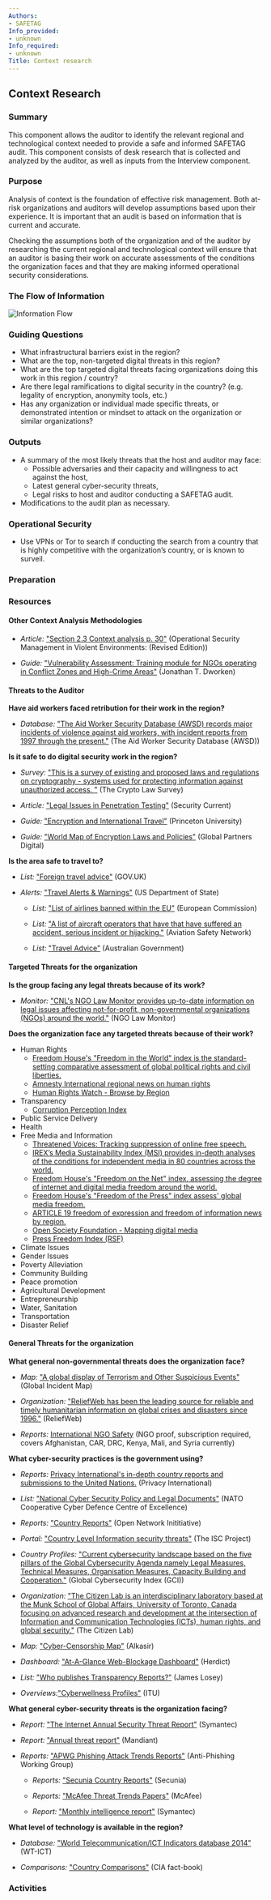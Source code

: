 ```yaml
---
Authors:
- SAFETAG
Info_provided:
- unknown
Info_required:
- unknown
Title: Context research
---
```


## Context Research

### Summary
This component allows the auditor to identify the relevant regional and technological context needed to provide a safe and informed SAFETAG audit. This component consists of desk research that is collected and analyzed by the auditor, as well as inputs from the Interview component.

### Purpose
Analysis of context is the foundation of effective risk management. Both at-risk organizations and auditors will develop assumptions based upon their experience. It is important that an audit is based on information that is current and accurate.

Checking the assumptions both of the organization and of the auditor by researching the current regional and technological context will ensure that an auditor is basing their work on accurate assessments of the conditions the organization faces and that they are making informed operational security considerations.

### The Flow of Information
![ Information Flow](images/info_flows/context_research.svg)

### Guiding Questions

* What infrastructural barriers exist in the region?
* What are the top, non-targeted digital threats in this region?
* What are the top targeted digital threats facing organizations doing this work in this region / country?
* Are there legal ramifications to digital security in the country? (e.g. legality of encryption, anonymity tools, etc.)
* Has any organization or individual made specific threats, or demonstrated intention or mindset to attack on the organization or similar organizations?




### Outputs

  * A summary of the most likely threats that the host and auditor may face:
    * Possible adversaries and their capacity and willingness to act against the host,
    * Latest general cyber-security threats,
    * Legal risks to host and auditor conducting a SAFETAG audit.
  * Modifications to the audit plan as necessary.

### Operational Security

  * Use VPNs or Tor to search if conducting the search from a country that is highly competitive with the organization’s country, or is known to surveil.

### Preparation




### Resources

<div class="greybox">

#### Other Context Analysis Methodologies

  * *Article:* ["Section 2.3 Context analysis p. 30"](https://odihpn.org/resources/operational-security-management-in-violent-environments-revised-edition/) (Operational Security Management in Violent Environments: (Revised Edition))

  * *Guide:* ["Vulnerability Assessment: Training module for NGOs operating in Conflict Zones and High-Crime Areas"](https://www.eisf.eu/wp-content/uploads/2014/09/0603-Dworken-undated-Vulnerability-assesment-training-module.pdf) (Jonathan T. Dworken)

#### Threats to the Auditor

**Have aid workers faced retribution for their work in the region?**

  * *Database:* ["The Aid Worker Security Database (AWSD) records major incidents of violence against aid workers, with incident reports from 1997 through the present."](https://aidworkersecurity.org/) (The Aid Worker Security Database (AWSD))

**Is it safe to do digital security work in the region?**

  * *Survey:* ["This is a survey of existing and proposed laws and regulations on cryptography - systems used for protecting information against unauthorized access.
"](http://www.cryptolaw.org/) (The Crypto Law Survey)

  * *Article:* ["Legal Issues in Penetration Testing"](https://securitycurrent.com/legal-issues-in-penetration-testing/) (Security Current)

  * *Guide:* ["Encryption and International Travel"](https://www.princeton.edu/itsecurity/encryption/encryption-and-internatio/) (Princeton University)

  * *Guide:* ["World Map of Encryption Laws and Policies"](https://www.gp-digital.org/world-map-of-encryption/) (Global Partners Digital)

**Is the area safe to travel to?**

  * *List:* ["Foreign travel advice"](https://www.gov.uk/foreign-travel-advice) (GOV.UK)

* *Alerts:* ["Travel Alerts & Warnings"](http://www.travel.state.gov/content/passports/english/alertswarnings.html) (US Department of State)

  * *List:* ["List of airlines banned within the EU"](http://ec.europa.eu/transport/modes/air/safety/air-ban/index_en.htm) (European Commission)

  * *List:* ["A list of aircraft operators that have that have suffered an accident, serious incident or hijacking."](http://aviation-safety.net/database/operator/) (Aviation Safety Network)

  * *List:* ["Travel Advice"](http://www.smartraveller.gov.au/) (Australian Government)

#### Targeted Threats for the organization

**Is the group facing any legal threats because of its work?**

  * *Monitor:* ["CNL's NGO Law Monitor provides up-to-date information on legal issues affecting not-for-profit, non-governmental organizations (NGOs) around the world."](http://www.icnl.org/research/monitor/) (NGO Law Monitor)

**Does the organization face any targeted threats because of their work?**

  * Human  Rights
    * [Freedom House's "Freedom in the World" index is the standard-setting comparative assessment of global political rights and civil liberties.](http://www.freedomhouse.org/report-types/freedom-world)
    * [Amnesty International regional news on human rights](https://www.amnesty.org/en/countries/)
    * [Human Rights Watch - Browse by Region](http://www.hrw.org/regions)
  * Transparency
    * [Corruption  Perception  Index](http://www.transparency.org/cpi2013/results/)
  * Public  Service  Delivery
  * Health
  * Free  Media  and  Information
    * [Threatened Voices: Tracking suppression of online free speech.](http://threatened.globalvoicesonline.org/)
    * [IREX’s Media Sustainability Index (MSI) provides in-depth analyses of the conditions for independent media in 80 countries across the world.](http://www.irex.org/project/media-sustainability-index-msi)
    * [Freedom House's "Freedom on the Net" index, assessing the degree of internet and digital media freedom around the world.](http://www.freedomhouse.org/report-types/freedom-net)
    * [Freedom House's "Freedom of the Press" index assess' global media freedom.](http://www.freedomhouse.org/report-types/freedom-press)
    * [ARTICLE 19 freedom of expression and freedom of information news by region.](http://www.article19.org/pages/en/where-we-work.html)
    * [Open Society Foundation - Mapping digital media](http://www.opensocietyfoundations.org/projects/mapping-digital-media)
    * [Press Freedom Index (RSF)](https://en.rsf.org/press-freedom-index.html)
  * Climate  Issues
  * Gender  Issues
  * Poverty  Alleviation
  * Community  Building
  * Peace  promotion
  * Agricultural  Development
  * Entrepreneurship
  * Water,  Sanitation
  * Transportation
  * Disaster  Relief

#### General Threats for the organization

**What general non-governmental threats does the organization face?**

  * *Map:* ["A global display of Terrorism and Other Suspicious Events"](http://www.globalincidentmap.com/map.php) (Global Incident Map)

  * *Organization:* ["ReliefWeb has been the leading source for reliable and timely humanitarian information on global crises and disasters since 1996."](http://reliefweb.int/) (ReliefWeb)

  * *Reports:* [International NGO Safety](http://www.ngosafety.org/) (NGO proof, subscription required, covers Afghanistan, CAR, DRC, Kenya, Mali, and Syria currently)

**What cyber-security practices is the government using?**

  * *Reports:* [Privacy International's in-depth country reports and submissions to the United Nations.](https://privacyinternational.org/type-resource/state-privacy) (Privacy International)

  * *List:* ["National Cyber Security Policy and Legal Documents"](http://www.ccdcoe.org/strategies-policies.html) (NATO Cooperative Cyber Defence Centre of Excellence)

  * *Reports:* ["Country Reports"](https://opennet.net/research/profiles) (Open Network Inititiative)

  * *Portal:* ["Country Level Information security threats"](https://iscproject.org/country-assessments/) (The ISC Project)

  * *Country Profiles:* ["Current cybersecurity landscape based on the five pillars of the Global Cybersecurity Agenda namely Legal Measures, Technical Measures, Organisation Measures, Capacity Building and Cooperation."](http://www.itu.int/en/ITU-D/Cybersecurity/Pages/Country_Profiles.aspx) (Global Cybersecurity Index (GCI))

  * *Organization:* ["The Citizen Lab is an interdisciplinary laboratory based at the Munk School of Global Affairs, University of Toronto, Canada focusing on advanced research and development at the intersection of Information and Communication Technologies (ICTs), human rights, and global security."](https://citizenlab.org/) (The Citizen Lab)

  * *Map:* ["Cyber-Censorship Map"](https://alkasir.com/map) (Alkasir)

  * *Dashboard:* ["At-A-Glance Web-Blockage Dashboard"](http://herdict.org/explore/indephth) (Herdict)

  * *List:* ["Who publishes Transparency Reports?"](http://jameslosey.com/post/98162645081/who-publishes-transparency-reports-here-is-an) (James Losey)

  * *Overviews:*["Cyberwellness Profiles"](http://www.itu.int/en/ITU-D/Cybersecurity/Pages/Country_Profiles.aspx) (ITU)

**What general cyber-security threats is the organization facing?**

  * *Report:* ["The Internet Annual Security Threat Report"](http://www.symantec.com/security_response/publications/threatreport.jsp) (Symantec)

  * *Report:* ["Annual threat report"](https://www.mandiant.com/resources/mandiant-reports/) (Mandiant)

* *Reports:* ["APWG Phishing Attack Trends Reports"](http://www.apwg.org/resources/apwg-reports/) (Anti-Phishing Working Group)

  * *Reports:* ["Secunia Country Reports"](https://secunia.com/resources/countryreports/) (Secunia)

  * *Reports:* ["McAfee Threat Trends Papers"](https://www.mcafee.com/us/security-awareness/threat-trends.aspx) (McAfee)

  * *Report:* ["Monthly intelligence report"](https://www.symantec.com/security_response/publications/monthlythreatreport.jsp) (Symantec)

**What level of technology is available in the region?**

  * *Database:* ["World Telecommunication/ICT Indicators database 2014"](http://www.itu.int/en/ITU-D/Statistics/Pages/publications/wtid.aspx) (WT-ICT)

  * *Comparisons:* ["Country Comparisons"](https://www.cia.gov/library/publications/the-world-factbook/) (CIA fact-book)
</div>

### Activities